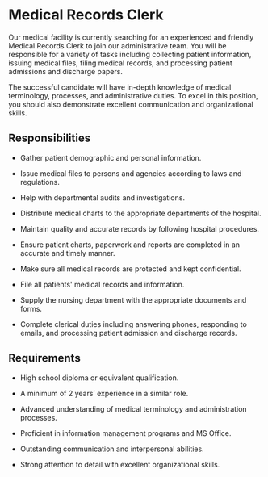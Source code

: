 # Medical Records Clerk

Our medical facility is currently searching for an experienced and friendly Medical Records Clerk to join our administrative team. You will be responsible for a variety of tasks including collecting patient information, issuing medical files, filing medical records, and processing patient admissions and discharge papers.

The successful candidate will have in-depth knowledge of medical terminology, processes, and administrative duties. To excel in this position, you should also demonstrate excellent communication and organizational skills.

## Responsibilities

* Gather patient demographic and personal information.

* Issue medical files to persons and agencies according to laws and regulations.

* Help with departmental audits and investigations.

* Distribute medical charts to the appropriate departments of the hospital.

* Maintain quality and accurate records by following hospital procedures.

* Ensure patient charts, paperwork and reports are completed in an accurate and timely manner.

* Make sure all medical records are protected and kept confidential.

* File all patients' medical records and information.

* Supply the nursing department with the appropriate documents and forms.

* Complete clerical duties including answering phones, responding to emails, and processing patient admission and discharge records.

## Requirements

* High school diploma or equivalent qualification.

* A minimum of 2 years’ experience in a similar role.

* Advanced understanding of medical terminology and administration processes.

* Proficient in information management programs and MS Office.

* Outstanding communication and interpersonal abilities.

* Strong attention to detail with excellent organizational skills.

